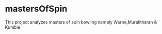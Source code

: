 # mastersOfSpin
This project analyzes masters of spin bowling namely Warne,Muralitharan &amp; Kumble
